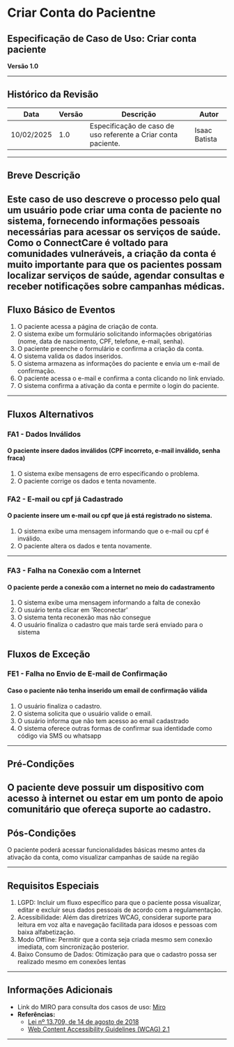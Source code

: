 # Criar Conta do Pacientne
## Especificação de Caso de Uso: Criar conta paciente

**Versão 1.0**

---

## Histórico da Revisão

| Data       | Versão | Descrição                                          | Autor           |
|------------|--------|--------------------------------------------------|----------------|
| 10/02/2025 | 1.0    | Especificação de caso de uso referente a Criar conta paciente. | Isaac Batista |

---

## Breve Descrição

Este caso de uso descreve o processo pelo qual um usuário pode criar uma conta de paciente no sistema, fornecendo informações pessoais necessárias para acessar os serviços de saúde. Como o ConnectCare é voltado para comunidades vulneráveis, a criação da conta é muito importante para que os pacientes possam localizar serviços de saúde, agendar consultas e receber notificações sobre campanhas médicas.
---

## Fluxo Básico de Eventos

1. O paciente acessa a página de criação de conta.
2. O sistema exibe um formulário solicitando informações obrigatórias (nome, data de nascimento, CPF, telefone, e-mail, senha).
3. O paciente preenche o formulário e confirma a criação da conta.
4. O sistema valida os dados inseridos.
5. O sistema armazena as informações do paciente e envia um e-mail de confirmação.
6. O paciente acessa o e-mail e confirma a conta clicando no link enviado.
7. O sistema confirma a ativação da conta e permite o login do paciente.

---

## Fluxos Alternativos

### FA1 - Dados Inválidos
#### O paciente insere dados inválidos (CPF incorreto, e-mail inválido, senha fraca)
1. O sistema exibe mensagens de erro especificando o problema.
2. O paciente corrige os dados e tenta novamente.

### FA2 - E-mail ou cpf já Cadastrado
#### O paciente insere um e-mail ou cpf que já está registrado no sistema.
1. O sistema exibe uma mensagem informando que o e-mail ou cpf é inválido.
2. O paciente altera os dados e tenta novamente.
---

### FA3 - Falha na Conexão com a Internet
#### O paciente perde a conexão com a internet no meio do cadastramento
1. O sistema exibe uma mensagem informando a falta de conexão
2. O usuário tenta clicar em 'Reconectar'
3. O sistema tenta reconexão mas não consegue
4. O usuário finaliza o cadastro que mais tarde será enviado para o sistema

## Fluxos de Exceção

### FE1 - Falha no Envio de E-mail de Confirmação
#### Caso o paciente não tenha inserido um email de confirmação válida
1. O usuário finaliza o cadastro.
2. O sistema solicita que o usuário valide o email.
3. O usuário informa que não tem acesso ao email cadastrado
4. O sistema oferece outras formas de confirmar sua identidade como código via SMS ou whatsapp
---

## Pré-Condições
O paciente deve possuir um dispositivo com acesso à internet ou estar em um ponto de apoio comunitário que ofereça suporte ao cadastro.
---

## Pós-Condições
O paciente poderá acessar funcionalidades básicas mesmo antes da ativação da conta, como visualizar campanhas de saúde na região

---

## Requisitos Especiais
1. LGPD: Incluir um fluxo específico para que o paciente possa visualizar, editar e excluir seus dados pessoais de acordo com a regulamentação.
2. Acessibilidade: Além das diretrizes WCAG, considerar suporte para leitura em voz alta e navegação facilitada para idosos e pessoas com baixa alfabetização.
3. Modo Offline: Permitir que a conta seja criada mesmo sem conexão imediata, com sincronização posterior.
5. Baixo Consumo de Dados: Otimização para que o cadastro possa ser realizado mesmo em conexões lentas
---

## Informações Adicionais

- Link do MIRO para consulta dos casos de uso: [Miro](https://miro.com/welcomeonboard/RC9ZTTNJ...)
- **Referências:**
    - [Lei nº 13.709, de 14 de agosto de 2018](https://www.planalto.gov.br/ccivil_03/_ato2015-2018/2018/lei/l13709.htm)
    - [Web Content Accessibility Guidelines (WCAG) 2.1](https://www.w3.org/TR/WCAG21/)


___________________________________________________________________________________
